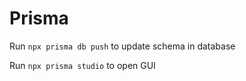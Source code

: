 # Prisma

Run `npx prisma db push` to update schema in database

Run `npx prisma studio` to open GUI
